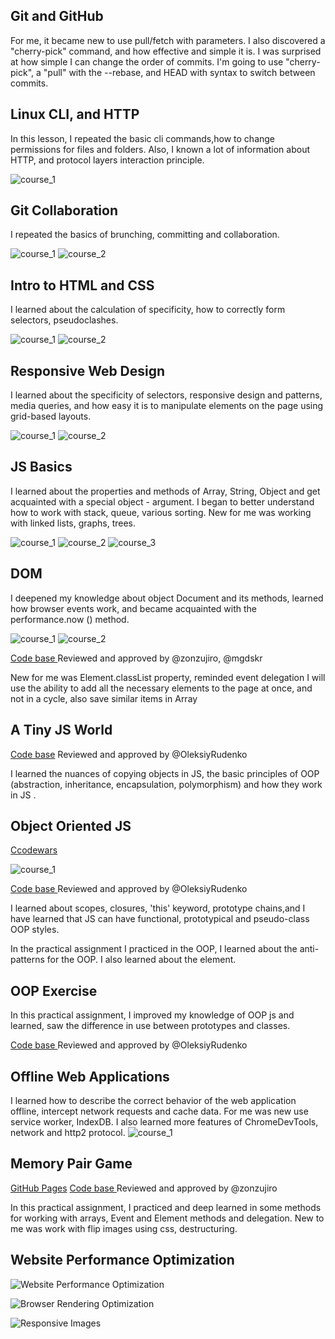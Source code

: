 ## Git and GitHub

For me, it became new to use pull/fetch with parameters. I also discovered a "cherry-pick" command, and how effective and simple it is.
I was surprised at how simple I can change the order of commits.
I'm going to use  "cherry-pick", a "pull" with the --rebase, and HEAD with syntax to switch between commits.

## Linux CLI, and HTTP

In this lesson, I repeated the basic cli commands,how to change permissions for files and folders. Also, I known a lot of information about HTTP, and protocol layers interaction principle.

![course_1](task_linux_cli/1.png)

## Git Collaboration

I repeated the basics of brunching, committing and collaboration.

![course_1](task_git_collaboration/1.png)
![course_2](task_git_collaboration/2.png)

## Intro to HTML and CSS

I learned about the calculation of specificity, how to correctly form selectors, pseudoclashes.

![course_1](task_git_html_css_intro/1.png)
![course_2](task_git_html_css_intro/2.png)

## Responsive Web Design

I learned about the specificity of selectors, responsive design and patterns, media queries, and how easy it is to manipulate elements on the page using grid-based layouts.

![course_1](task_responsive_web_design/1.png)
![course_2](task_responsive_web_design/2.png)

## JS Basics

I learned about the properties and methods of Array, String, Object and get acquainted with a special object -  argument.
I began to better understand how to work with stack, queue, various sorting. New for me was working with linked lists, graphs, trees.

![course_1](task_js_basics/1.png)
![course_2](task_js_basics/2.png)
![course_3](task_js_basics/3.png)

## DOM

I deepened my knowledge about object Document and its methods, learned how browser events work, and became acquainted with the performance.now () method.

![course_1](task_js_dom/1.png)
![course_2](task_js_dom/2.png)

[Code base ](https://github.com/IrynaY/test) Reviewed and approved by @zonzujiro, @mgdskr

New for me was Element.classList property, reminded event delegation
I will use the ability to add all the necessary elements to the page at once, and not in a cycle, also save similar items in Array


## A Tiny JS World

[Code base](https://github.com/IrynaY/a-tiny-JS-world/blob/populate-world/index.js) Reviewed and approved by @OleksiyRudenko

I learned the nuances of copying objects in JS, the basic principles of OOP (abstraction, inheritance, encapsulation, polymorphism) and how they work in JS .


## Object Oriented JS

[Ccodewars](https://www.codewars.com/users/Murinis28)

![course_1](task_js_oop/1.png)

[Code base ](https://github.com/IrynaY/frontend-nanodegree-arcade-game) Reviewed and approved by @OleksiyRudenko

I learned about scopes, closures, 'this' keyword, prototype chains,and I have learned that JS can have functional, prototypical and pseudo-class OOP styles.

In the practical assignment I practiced in the OOP, I learned about the anti-patterns for the OOP. I also learned about the <canvas> element.

## OOP Exercise

In this practical assignment, I improved my knowledge of OOP js and learned, saw the difference in use between prototypes and classes.

[Code base ](https://github.com/IrynaY/a-tiny-JS-world/blob/master/index.js) Reviewed and approved by @OleksiyRudenko
<!-- https://github.com/kottans/frontend-2019-homeworks/pull/54 -->

## Offline Web Applications

I learned how to describe the correct behavior of the web application offline, intercept network requests and cache data.
For me  was new use service worker, IndexDB. I also learned more features of ChromeDevTools, network and http2 protocol.
![course_1](task_offline_web_app/1.png)


## Memory Pair Game

[GitHub Pages](https://irynay.github.io/memory/)
[Code base ](https://github.com/IrynaY/memory) Reviewed and approved by @zonzujiro

In this practical assignment, I practiced and deep learned in some methods for working with arrays, Event and Element methods and delegation.
New to me was work with flip images using css, destructuring.

## Website Performance Optimization

![Website Performance Optimization](task_website_performance/1.png)

![Browser Rendering Optimization](task_website_performance/2.png)

![Responsive Images](task_website_performance/3.png)

